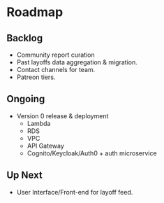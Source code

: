 # Roadmap

## Backlog
- Community report curation
- Past layoffs data aggregation & migration.
- Contact channels for team.
- Patreon tiers.
## Ongoing
- Version 0 release & deployment
  - Lambda
  - RDS
  - VPC
  - API Gateway
  - Cognito/Keycloak/Auth0 + auth microservice

## Up Next
- User Interface/Front-end for layoff feed.